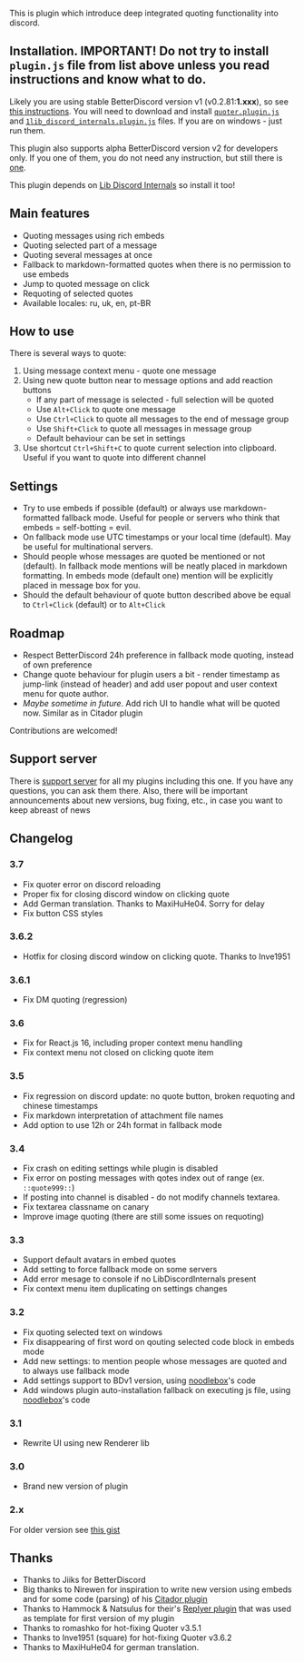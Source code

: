 This is plugin which introduce deep integrated quoting functionality into discord.

## Installation. IMPORTANT! Do not try to install `plugin.js` file from list above unless you read instructions and know what to do.

Likely you are using stable BetterDiscord version v1 (v0.2.81:**1.xxx**), so see [this instructions](../../v1#installation). You will need to download and install [`quoter.plugin.js`](https://betterdiscord.net/ghdl?url=https://github.com/samogot/betterdiscord-plugins/blob/master/v1/quoter.plugin.js) and [`1lib_discord_internals.plugin.js`](https://betterdiscord.net/ghdl?url=https://github.com/samogot/betterdiscord-plugins/blob/master/v1/1lib_discord_internals.plugin.js) files. If you are on windows - just run them.

This plugin also supports alpha BetterDiscord version v2 for developers only. If you one of them, you do not need any instruction, but still there is [one](../README.md#installation).

This plugin depends on [Lib Discord Internals](../1Lib%20Discord%20Internals) so install it too!

## Main features
- Quoting messages using rich embeds
- Quoting selected part of a message
- Quoting several messages at once
- Fallback to markdown-formatted quotes when there is no permission to use embeds
- Jump to quoted message on click
- Requoting of selected quotes 
- Available locales: ru, uk, en, pt-BR

## How to use
There is several ways to quote:
1. Using message context menu - quote one message
2. Using new quote button near to message options and add reaction buttons
    - If any part of message is selected - full selection will be quoted 
    - Use `Alt+Click` to quote one message
    - Use `Ctrl+Click` to quote all messages to the end of message group
    - Use `Shift+Click` to quote all messages in message group
    - Default behaviour can be set in settings
3. Use shortcut `Ctrl+Shift+C` to quote current selection into clipboard. Useful if you want to quote into different channel

## Settings
- Try to use embeds if possible (default) or always use markdown-formatted fallback mode. Useful for people or servers who think that embeds = self-botting = evil.
- On fallback mode use UTC timestamps or your local time (default). May be useful for multinational servers.
- Should people whose messages are quoted be mentioned or not (default). In fallback mode mentions will be neatly placed in markdown formatting. In embeds mode (default one) mention will be explicitly placed in message box for you.
- Should the default behaviour of quote button described above be equal to `Ctrl+Click` (default) or to `Alt+Click`

## Roadmap
- Respect BetterDiscord 24h preference in fallback mode quoting, instead of own preference 
- Change quote behaviour for plugin users a bit - render timestamp as jump-link (instead of header) and add user popout and user context menu for quote author.
- *Maybe sometime in future*. Add rich UI to handle what will be quoted now. Similar as in Citador plugin

Contributions are welcomed!

## Support server

There is [support server](https://discord.gg/MC5dJdE) for all my plugins including this one. If you have any questions, you can ask them there. Also, there will be important announcements about new versions, bug fixing, etc., in case you want to keep abreast of news

## Changelog

### 3.7
- Fix quoter error on discord reloading
- Proper fix for closing discord window on clicking quote
- Add German translation. Thanks to MaxiHuHe04. Sorry for delay
- Fix button CSS styles

### 3.6.2
- Hotfix for closing discord window on clicking quote. Thanks to Inve1951

### 3.6.1
- Fix DM quoting (regression)

### 3.6
- Fix for React.js 16, including proper context menu handling
- Fix context menu not closed on clicking quote item

### 3.5
- Fix regression on discord update: no quote button, broken requoting and chinese timestamps
- Fix markdown interpretation of attachment file names
- Add option to use 12h or 24h format in fallback mode

### 3.4
- Fix crash on editing settings while plugin is disabled
- Fix error on posting messages with qotes index out of range (ex. `::quote999::`)
- If posting into channel is disabled - do not modify channels textarea.
- Fix textarea classname on canary
- Improve image quoting (there are still some issues on requoting)

### 3.3
- Support default avatars in embed quotes
- Add setting to force fallback mode on some servers
- Add error mesage to console if no LibDiscordInternals present
- Fix context menu item duplicating on settings changes

### 3.2
- Fix quoting selected text on windows
- Fix disappearing of first word on qouting selected code block in embeds mode
- Add new settings: to mention people whose messages are quoted and to always use fallback mode
- Add settings support to BDv1 version, using [noodlebox](https://github.com/noodlebox/betterdiscord-plugins)'s code
- Add windows plugin auto-installation fallback on executing js file, using [noodlebox](https://github.com/noodlebox/betterdiscord-plugins)'s code

### 3.1
- Rewrite UI using new Renderer lib

### 3.0
- Brand new version of plugin

### 2.x
For older version see [this gist](https://gist.github.com/samogot/774d3d2059402d5173a72524e39dd7d0#file-readme-txt)

## Thanks
- Thanks to Jiiks for BetterDiscord
- Big thanks to Nirewen for inspiration to write new version using embeds and for some code (parsing) of his [Citador plugin](https://github.com/nirewen/Citador)
- Thanks to Hammock & Natsulus for their's [Replyer plugin](https://github.com/cosmicsalad/Discord-Themes-and-Plugins/blob/master/plugins/replyer.plugin.js) that was used as template for first version of my plugin
- Thanks to romashko for hot-fixing Quoter v3.5.1
- Thanks to Inve1951 (square) for hot-fixing Quoter v3.6.2
- Thanks to MaxiHuHe04 for german translation.

